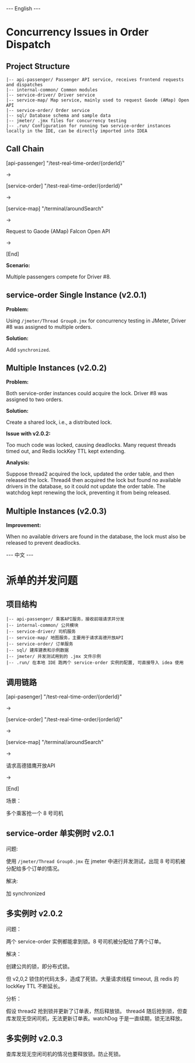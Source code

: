 --- English ---

# Concurrency Issues in Order Dispatch

## Project Structure

```
|-- api-passenger/ Passenger API service, receives frontend requests and dispatches
|-- internal-common/ Common modules
|-- service-driver/ Driver service
|-- service-map/ Map service, mainly used to request Gaode (AMap) Open API
|-- service-order/ Order service
|-- sql/ Database schema and sample data
|-- jmeter/ .jmx files for concurrency testing
|-- .run/ Configuration for running two service-order instances locally in the IDE, can be directly imported into IDEA

```

## Call Chain

[api-passenger] "/test-real-time-order/{orderId}"

->

[service-order] "/test-real-time-order/{orderId}"

->

[service-map] "/terminal/aroundSearch"

->

Request to Gaode (AMap) Falcon Open API

->

[End]

**Scenario:**

Multiple passengers compete for Driver #8.

## service-order Single Instance (v2.0.1)

**Problem:**

Using `/jmeter/Thread Group0.jmx` for concurrency testing in JMeter, Driver #8 was assigned to multiple orders.

**Solution:**

Add `synchronized`.

## Multiple Instances (v2.0.2)

**Problem:**

Both service-order instances could acquire the lock. Driver #8 was assigned to two orders.

**Solution:**

Create a shared lock, i.e., a distributed lock.

**Issue with v2.0.2:**

Too much code was locked, causing deadlocks. Many request threads timed out, and Redis lockKey TTL kept extending.

**Analysis:**

Suppose thread2 acquired the lock, updated the order table, and then released the lock. Thread4 then acquired the lock but found no available drivers in the database, so it could not update the order table. The watchdog kept renewing the lock, preventing it from being released.

## Multiple Instances (v2.0.3)

**Improvement:**

When no available drivers are found in the database, the lock must also be released to prevent deadlocks.

--- 中文 ---

# 派单的并发问题

## 项目结构

```
|-- api-passenger/ 乘客API服务，接收前端请求并分发
|-- internal-common/ 公共模块
|-- service-driver/ 司机服务
|-- service-map/ 地图服务，主要用于请求高德开放API
|-- service-order/ 订单服务
|-- sql/ 建库建表和示例数据
|-- jmeter/ 并发测试用到的 .jmx 文件示例
|-- .run/ 在本地 IDE 跑两个 service-order 实例的配置, 可直接导入 idea 使用

```

## 调用链路

[api-pasenger] "/test-real-time-order/{orderId}"

->

[service-order] "/test-real-time-order/{orderId}"

->

[service-map] "/terminal/aroundSearch"

->

请求高德猎鹰开放API

->

[End]

场景：

多个乘客抢一个 8 号司机

## service-order 单实例时 v2.0.1

问题:

使用 `/jmeter/Thread Group0.jmx` 在 jmeter 中进行并发测试，出现 8 号司机被分配给多个订单的情况。

解决:

加 synchronized

## 多实例时 v2.0.2

问题：

两个 service-order 实例都能拿到锁。8 号司机被分配给了两个订单。

解决：

创建公共的锁，即分布式锁。

但 v2,0,2 锁住的代码太多，造成了死锁。大量请求线程 timeout, 且 redis 的 lockKey TTL 不断延长。

分析：

假设 thread2 抢到锁并更新了订单表，然后释放锁。 thread4 随后抢到锁，但查库发现无空闲司机，无法更新订单表。watchDog 于是一直续期，锁无法释放。

## 多实例时 v2.0.3

查库发现无空闲司机的情况也要释放锁。防止死锁。
